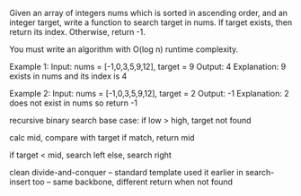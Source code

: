 Given an array of integers nums which is sorted in ascending order, and an integer target, write a function to search target in nums. If target exists, then return its index. Otherwise, return -1.

You must write an algorithm with O(log n) runtime complexity.

Example 1:
Input: nums = [-1,0,3,5,9,12], target = 9
Output: 4
Explanation: 9 exists in nums and its index is 4

Example 2:
Input: nums = [-1,0,3,5,9,12], target = 2
Output: -1
Explanation: 2 does not exist in nums so return -1

recursive binary search
base case: if low > high, target not found

calc mid, compare with target
if match, return mid

if target < mid, search left
else, search right

clean divide-and-conquer – standard template
used it earlier in search-insert too – same backbone, different return when not found
